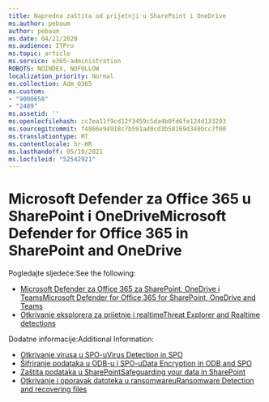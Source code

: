 ```yaml
---
title: Napredna zaštita od prijetnji u SharePoint i OneDrive
ms.author: pebaum
author: pebaum
ms.date: 04/21/2020
ms.audience: ITPro
ms.topic: article
ms.service: o365-administration
ROBOTS: NOINDEX, NOFOLLOW
localization_priority: Normal
ms.collection: Adm_O365
ms.custom:
- "9000650"
- "2489"
ms.assetid: ''
ms.openlocfilehash: cc7ea11f9cd12f3459c5da4b0fd6fe124d133293
ms.sourcegitcommit: f4866e94918c7b591ad0cd3b58169d340bcc7f00
ms.translationtype: MT
ms.contentlocale: hr-HR
ms.lasthandoff: 05/19/2021
ms.locfileid: "52542921"
---
```

# <a name="microsoft-defender-for-office-365-in-sharepoint-and-onedrive"></a><span data-ttu-id="328cc-102">Microsoft Defender za Office 365 u SharePoint i OneDrive</span><span class="sxs-lookup"><span data-stu-id="328cc-102">Microsoft Defender for Office 365 in SharePoint and OneDrive</span></span>

<span data-ttu-id="328cc-103">Pogledajte sljedeće:</span><span class="sxs-lookup"><span data-stu-id="328cc-103">See the following:</span></span>
- [<span data-ttu-id="328cc-104">Microsoft Defender za Office 365 za SharePoint, OneDrive i Teams</span><span class="sxs-lookup"><span data-stu-id="328cc-104">Microsoft Defender for Office 365 for SharePoint, OneDrive and Teams</span></span>](/microsoft-365/security/office-365-security/atp-for-spo-odb-and-teams)
- [<span data-ttu-id="328cc-105">Otkrivanje eksplorera za prijetnje i realtime</span><span class="sxs-lookup"><span data-stu-id="328cc-105">Threat Explorer and Realtime detections</span></span>](/microsoft-365/security/office-365-security/threat-explorer-views)


<span data-ttu-id="328cc-106">Dodatne informacije:</span><span class="sxs-lookup"><span data-stu-id="328cc-106">Additional Information:</span></span>

- [<span data-ttu-id="328cc-107">Otkrivanje virusa u SPO-u</span><span class="sxs-lookup"><span data-stu-id="328cc-107">Virus Detection in SPO</span></span>](/microsoft-365/security/office-365-security/virus-detection-in-spo)</br>
- [<span data-ttu-id="328cc-108">Šifriranje podataka u ODB-u i SPO-u</span><span class="sxs-lookup"><span data-stu-id="328cc-108">Data Encryption in ODB and SPO</span></span>](/microsoft-365/compliance/data-encryption-in-odb-and-spo)</br>
- [<span data-ttu-id="328cc-109">Zaštita podataka u SharePoint</span><span class="sxs-lookup"><span data-stu-id="328cc-109">Safeguarding your data in SharePoint</span></span>](/sharepoint/safeguarding-your-data)</br>
- [<span data-ttu-id="328cc-110">Otkrivanje i oporavak datoteka u ransomwareu</span><span class="sxs-lookup"><span data-stu-id="328cc-110">Ransomware Detection and recovering files</span></span>](https://support.office.com/article/Ransomware-detection-and-recovering-your-files-0d90ec50-6bfd-40f4-acc7-b8c12c73637f)
